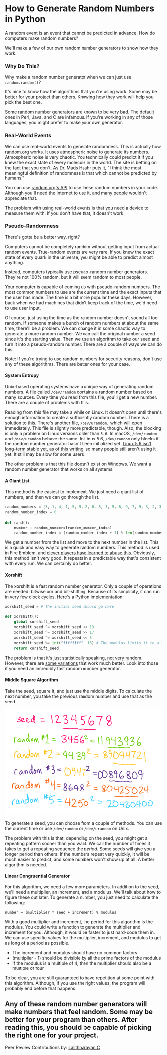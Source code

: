 # How to Generate Random Numbers in Python

A random event is an event that cannot be predicted in advance. How do computers make random numbers?

We'll make a few of our own random number generators to show how they work.

### Why Do This?

Why make a random number generator when we can just use `random.random()`?

It's nice to know how the algorithms that you're using work. Some may be better for your project than others. Knowing how they work will help you pick the best one.

[Some random number generators are known to be very bad](http://www0.cs.ucl.ac.uk/staff/d.jones/GoodPracticeRNG.pdf). The default ones in Perl, Java, and C are infamous. If you're working in any of those languages, you might prefer to make your own generator.

### Real-World Events

We can use real-world events to generate randomness. This is actually how [random.org](https://www.random.org/) works. It uses atmospheric noise to generate its numbers. Atmospheric noise is very chaotic. You technically could predict it if you knew the exact state of every molecule in the world. The site is betting on the fact that you don't. As Dr. Mads Haahr puts it, "I think the most meaningful definition of randomness is that which cannot be predicted by humans."

You can use [random.org's API](https://api.random.org/dashboard) to use these random numbers in your code. Although you'll need the Internet to use it, and many people wouldn't appreciate that.

The problem with using real-world events is that you need a device to measure them with. If you don't have that, it doesn't work.

### Pseudo-Randomness

There's gotta be a better way, right?

Computers cannot be completely random without getting input from actual random events. True-random events are very rare. If you knew the exact state of every quark in the universe, you might be able to predict almost anything.

Instead, computers typically use pseudo-random number generators. They're not 100% random, but it will seem random to most people.

Your computer is capable of coming up with pseudo-random numbers. The most common numbers to use are the current time and the exact inputs that the user has made. The time is a bit more popular these days. However, back when we had machines that didn't keep track of the time, we'd need to use user input.

Of course, just using the time as the random number doesn't sound all too random. If someone makes a bunch of random numbers at about the same time, there'll be a problem. We can change it in some chaotic way to generate a more random number. We can call the original number a seed since it's the starting value. Then we use an algorithm to take our seed and turn it into a pseudo-random number. There are a couple of ways we can do this.

Note: If you're trying to use random numbers for security reasons, don't use any of these algorithms. There are better ones for your case.

#### System Entropy

Unix-based operating systems have a unique way of generating random numbers. A file called `/dev/random` contains a random number based on many sources. Every time you read from this file, you'll get a new number. There are a couple of problems with this.

Reading from this file may take a while on Linux. It doesn't open until there's enough information to create a sufficiently random number. There is a solution to this. There's another file, `/dev/urandom,` which will open immediately. This file is slightly more predictable, though. Also, the blocking is only a problem on Linux versions older than `5.6`. In macOS, `/dev/random` and `/dev/urandom` behave the same. In Linux 5.6, `/dev/random` only blocks if the random number generator hasn't been initialized yet. [Linux 5.6 isn't long-term stable yet, as of this writing](https://www.kernel.org/), so many people still aren't using it yet. It still may be slow for some users.

The other problem is that this file doesn't exist on Windows. We want a random number generator that works on all systems.

#### A Giant List

This method is the easiest to implement. We just need a giant list of numbers, and then we can go through the list.

```python
random_numbers = [3, 1, 4, 1, 5, 9, 2, 6, 5, 3, 5, 8, 9, 7, 9, 3, 2, 3, 8, 4, 6, 2, 6, 4]
random_number_index = 0

def rand():
    number = random_numbers[random_number_index]
    random_number_index = (random_number_index + 1) % len(random_numbers)
```

We get a number from the list and move to the next number in the list. This is a quick and easy way to generate random numbers. This method is used in Fire Emblem, and [clever players have learned to abuse this](https://www.youtube.com/watch?v=Qq8ZRWkhovs). Obviously, this method isn't very good. It repeats in a predictable way that's consistent with every run. We can certainly do better.

#### Xorshift

The xorshift is a fast random number generator. Only a couple of operations are needed: bitwise xor and bit-shifting. Because of its simplicity, it can run in very few clock cycles. Here's a Python implementation:

```python
xorshift_seed = # The initial seed should go here

def xorshift():
    global xorshift_seed
    xorshift_seed ^= xorshift_seed << 13
    xorshift_seed ^= xorshift_seed >> 17
    xorshift_seed ^= xorshift_seed << 5
    xorshift_seed %= int("ffffffff", 16) # The modulus limits it to a 32-bit number
    return xorshift_seed
```

The problem is that it's just statistically speaking, [not very random](https://www.iro.umontreal.ca/~lecuyer/myftp/papers/xorshift.pdf). However, there are [some variations](https://en.wikipedia.org/wiki/Xorshift#Variations) that work much better. Look into those if you need an incredibly fast random number generator.

#### Middle Square Algorithm

Take the seed, square it, and just use the middle digits. To calculate the next number, you take the previous random number and use that as the seed.

![A demonstration of the middle squares algorithm](middle_squares.png)

To generate a seed, you can choose from a couple of methods. You can use the current time or use `/dev/random` or `/dev/urandom` on Unix.

The problem with this is that, depending on the seed, you might get a repeating pattern sooner than you want. We call the number of times it takes to get a repeating sequence the *period*. Some seeds will give you a longer period than others. If the numbers repeat very quickly, it will be much easier to predict, and some numbers won't show up at all. A better algorithm is needed.

#### Linear Congruential Generator

For this algorithm, we need a few more parameters. In addition to the seed, we'll need a multiplier, an increment, and a modulus. We'll talk about how to figure these out later. To generate a number, you just need to calculate the following:

```
number = (multiplier * seed + increment) % modulus
```

With a good multiplier and increment, the period for this algorithm is the modulus. You could write a function to generate the multiplier and increment for you. Although, it would be faster to just hard-code them in. We can use specific values for the multiplier, increment, and modulus to get as long of a period as possible.

* The increment and modulus should have no common factors
* (multiplier - 1) should be divisible by all the prime factors of the modulus
* If the modulus is a multiple of 4, then the multiplier should also be a multiple of four

To be clear, you are still guaranteed to have repetition at some point with this algorithm. Although, if you use the right values, the program will probably end before that happens.

Any of these random number generators will make numbers that feel random. Some may be better for your program than others. After reading this, you should be capable of picking the right one for your project.
---
Peer Review Contributions by: [Lalithnarayan C](/engineering-education/authors/lalithnarayan-c/)
